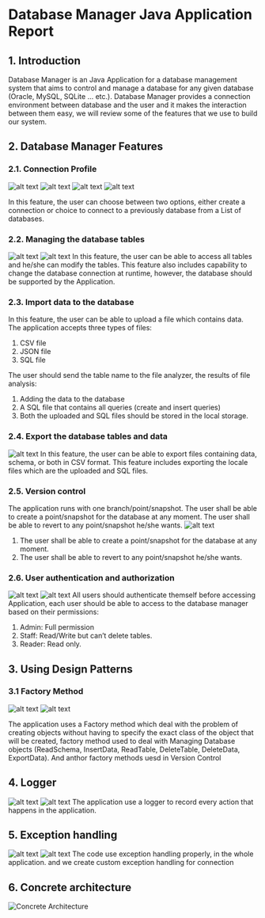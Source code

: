 # Database Manager Java Application Report #
## 1. Introduction ##

Database Manager is an Java Application for a database management system that aims to control and manage a database for any given database (Oracle, MySQL, SQLite ... etc.). 
Database Manager provides a connection environment between database and the user and it makes the interaction between them easy, we will review some of the features that we use to build our system. 

## 2. Database Manager Features ##
### 2.1. Connection Profile ###
![alt text](https://github.com/zaidmelhem/project_advance/blob/main/img/1.png?raw=true)
![alt text](https://github.com/zaidmelhem/project_advance/blob/main/img/2.png?raw=true)
![alt text](https://github.com/zaidmelhem/project_advance/blob/main/img/3.png?raw=true)
![alt text](https://github.com/zaidmelhem/project_advance/blob/main/img/4.png?raw=true)

In this feature, the user can choose between two options, either create a connection or choice to connect to a previously database from a List of databases.

### 2.2. Managing the database tables ###
![alt text](https://github.com/zaidmelhem/project_advance/blob/main/img/14.png?raw=true)
![alt text](https://github.com/zaidmelhem/project_advance/blob/main/img/6.png?raw=true)
In this feature, the user can be able to access all tables and he/she can modify the tables. This feature also includes capability to change the database connection at runtime, however, the database should be supported by the Application.

### 2.3. Import data to the database ###

In this feature, the user can be able to upload a file which contains data. 
The application accepts three types of files:

1. CSV file
2. JSON file
3. SQL file

The user should send the table name to the file analyzer, the results of file analysis:

1. Adding the data to the database
2. A SQL file that contains all queries (create and insert queries)
3. Both the uploaded and SQL files should be stored in the local storage.

### 2.4. Export the database tables and data ###
![alt text](https://github.com/zaidmelhem/project_advance/blob/main/img/7.png?raw=true)
In this feature, the user can be able to export files containing data, schema, or both in CSV format. This feature includes exporting the locale files which are the uploaded and SQL files.

### 2.5. Version control ###

The application runs with one branch/point/snapshot. The user shall be able to create a point/snapshot for the database at any moment. The user shall be able to revert to any point/snapshot he/she wants.
![alt text](https://github.com/zaidmelhem/project_advance/blob/main/img/9.png?raw=true)
1. The user shall be able to create a point/snapshot for the database at any moment.
2. The user shall be able to revert to any point/snapshot he/she wants.

### 2.6. User authentication and authorization ###
![alt text](https://github.com/zaidmelhem/project_advance/blob/main/img/15.png?raw=true)
![alt text](https://github.com/zaidmelhem/project_advance/blob/main/img/16.png?raw=true)
All users should authenticate themself before accessing Application, each user should be able to access to the database manager based on their permissions:
1. Admin: Full permission
2. Staff: Read/Write but can’t delete tables.
3. Reader: Read only.

## 3. Using Design Patterns ##
### 3.1 Factory Method ###
![alt text](https://github.com/zaidmelhem/project_advance/blob/main/img/5.png?raw=true)
![alt text](https://github.com/zaidmelhem/project_advance/blob/main/img/8.png?raw=true)

The application uses a Factory method which deal with the problem of creating objects without having to specify the exact class of the object that will be created, factory method used to deal with Managing Database objects (ReadSchema, InsertData, ReadTable, DeleteTable, DeleteData, ExportData).
And anthor factory methods uesd in Version Control

## 4. Logger ## 
![alt text](https://github.com/zaidmelhem/project_advance/blob/main/img/10.png?raw=true)
![alt text](https://github.com/zaidmelhem/project_advance/blob/main/img/11.png?raw=true)
The application use a logger to record every action that happens in the application.

## 5. Exception handling ## 
![alt text](https://github.com/zaidmelhem/project_advance/blob/main/img/12.png?raw=true)
![alt text](https://github.com/zaidmelhem/project_advance/blob/main/img/13.png?raw=true)
The code use exception handling properly, in the whole application.
and we create custom exception handling for connection 

## 6. Concrete architecture ##



![Concrete Architecture](https://user-images.githubusercontent.com/68341128/146270724-baa80f29-4123-4970-a9a6-69fa35e48f7b.jpg)







